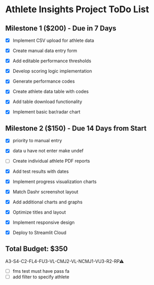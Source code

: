 # Athlete Insights Project ToDo List

## Milestone 1 ($200) - Due in 7 Days

- [x] Implement CSV upload for athlete data
- [x] Create manual data entry form
- [x] Add editable performance thresholds
- [x] Develop scoring logic implementation
- [x] Generate performance codes
- [x] Create athlete data table with codes
- [x] Add table download functionality
- [x] Implement basic bar/radar chart



## Milestone 2 ($150) - Due 14 Days from Start

- [x] priority to manual entry
- [x] data u have not enter make undef 

- [ ] Create individual athlete PDF reports
- [x] Add test results with dates
- [x] Implement progress visualization charts 
- [x] Match Dashr screenshot layout
- [x] Add additional charts and graphs
- [x] Optimize titles and layout
- [x] Implement responsive design
- [x] Deploy to Streamlit Cloud

## Total Budget: $350


A3-S4-C2-FL4-FU3-VL-CMJ2-VL-NCMJ1-VU3-R2-RP⚠   


- [ ] fms test must have pass fa 
- [ ] add filter to specify athlete 